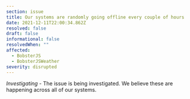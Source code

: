 ```yaml
---
section: issue
title: Our systems are randomly going offline every couple of hours
date: 2021-12-11T22:00:34.862Z
resolved: false
draft: false
informational: false
resolvedWhen: ""
affected:
  - BobsterJS
  - BobsterJSWeather
severity: disrupted
---
```

*Investigating* - The issue is being investigated. We believe these are happening across all of our systems.